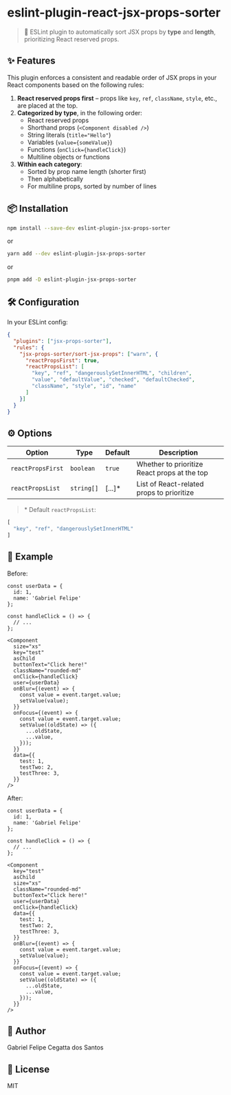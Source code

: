 # eslint-plugin-react-jsx-props-sorter

> 🔧 ESLint plugin to automatically sort JSX props by **type** and **length**, prioritizing React reserved props.

## ✨ Features

This plugin enforces a consistent and readable order of JSX props in your React components based on the following rules:

1. **React reserved props first** – props like `key`, `ref`, `className`, `style`, etc., are placed at the top.
2. **Categorized by type**, in the following order:
   - React reserved props
   - Shorthand props (`<Component disabled />`)
   - String literals (`title="Hello"`)
   - Variables (`value={someValue}`)
   - Functions (`onClick={handleClick}`)
   - Multiline objects or functions
3. **Within each category**:
   - Sorted by prop name length (shorter first)
   - Then alphabetically
   - For multiline props, sorted by number of lines

## 📦 Installation

```bash
npm install --save-dev eslint-plugin-jsx-props-sorter
```

or

```bash
yarn add --dev eslint-plugin-jsx-props-sorter
```

or

```bash
pnpm add -D eslint-plugin-jsx-props-sorter
```

## 🛠 Configuration

In your ESLint config:

```json
{
  "plugins": ["jsx-props-sorter"],
  "rules": {
    "jsx-props-sorter/sort-jsx-props": ["warn", {
      "reactPropsFirst": true,
      "reactPropsList": [
        "key", "ref", "dangerouslySetInnerHTML", "children",
        "value", "defaultValue", "checked", "defaultChecked",
        "className", "style", "id", "name"
      ]
    }]
  }
}
```

## ⚙️ Options

| Option             | Type       | Default | Description                                              |
|--------------------|------------|---------|----------------------------------------------------------|
| `reactPropsFirst`  | `boolean`  | `true`  | Whether to prioritize React props at the top             |
| `reactPropsList`   | `string[]` | [...]*  | List of React-related props to prioritize                |

> \* Default `reactPropsList`:
```js
[
  "key", "ref", "dangerouslySetInnerHTML"
]
```

## 🧠 Example

Before:

```tsx
const userData = {
  id: 1,
  name: 'Gabriel Felipe'
};

const handleClick = () => {
  // ...
};

<Component
  size="xs"
  key="test"
  asChild
  buttonText="Click here!"
  className="rounded-md"
  onClick={handleClick}
  user={userData}
  onBlur={(event) => {
    const value = event.target.value;
    setValue(value);
  }}
  onFocus={(event) => {
    const value = event.target.value;
    setValue((oldState) => ({
      ...oldState,
      ...value,
    }));
  }}
  data={{
    test: 1,
    testTwo: 2,
    testThree: 3,
  }}
/>
```

After:

```tsx
const userData = {
  id: 1,
  name: 'Gabriel Felipe'
};

const handleClick = () => {
  // ...
};

<Component
  key="test"
  asChild
  size="xs"
  className="rounded-md"
  buttonText="Click here!"
  user={userData}
  onClick={handleClick}
  data={{
    test: 1,
    testTwo: 2,
    testThree: 3,
  }}
  onBlur={(event) => {
    const value = event.target.value;
    setValue(value);
  }}
  onFocus={(event) => {
    const value = event.target.value;
    setValue((oldState) => ({
      ...oldState,
      ...value,
    }));
  }}
/>
```

## 👤 Author

Gabriel Felipe Cegatta dos Santos

## 📄 License

MIT
